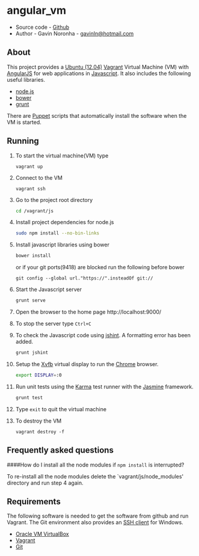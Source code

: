 angular_vm
==========

* Source code - [Github][1]
* Author - Gavin Noronha - <gavinln@hotmail.com>

[1]: https://github.com/gavinln/angular_vm.git

About
-----

This project provides a [Ubuntu (12.04)][2] [Vagrant][3] Virtual Machine (VM) with [AngularJS][4] for web applications in [Javascript][5]. It also includes the following useful libraries.

[2]: http://releases.ubuntu.com/precise/
[3]: http://www.vagrantup.com/
[4]: http://angularjs.org/
[5]: https://developer.mozilla.org/en-US/docs/Web/JavaScript

* [node.js][6]
* [bower][7]
* [grunt][8]


There are [Puppet][9] scripts that automatically install the software when the VM is started.

[6]: http://nodejs.org/
[7]: http://bower.io/
[8]: http://gruntjs.com/
[9]: http://puppetlabs.com/

Running
-------

1. To start the virtual machine(VM) type

    ```
    vagrant up
    ```

2. Connect to the VM

    ```
    vagrant ssh
    ```

3. Go to the project root directory

    ```bash
    cd /vagrant/js
    ```

4. Install project dependencies for node.js

    ```bash
    sudo npm install --no-bin-links
    ```

5. Install javascript libraries using bower


    ```bash
    bower install
    ```

    or if your git ports(9418) are blocked run the following before bower

    ```
    git config --global url."https://".insteadOf git://
    ```

6. Start the Javascript server

    ```bash
    grunt serve
    ```

7. Open the browser to the home page
http://localhost:9000/

8. To stop the server type `Ctrl+C`

9. To check the Javascript code using [jshint][10]. A formatting error has been added.

    ```bash
    grunt jshint
    ```

10. Setup the [Xvfb][11] virtual display to run the [Chrome][12] browser.

    ```bash
    export DISPLAY=:0
    ```

11. Run unit tests using the [Karma][13] test runner with the [Jasmine][14] framework.

    ```bash
    grunt test
    ```

12. Type `exit` to quit the virtual machine

13. To destroy the VM

    ```
    vagrant destroy -f
    ```

[10]: http://www.jshint.com/
[11]: http://en.wikipedia.org/wiki/Xvfb
[12]: https://www.google.com/intl/en/chrome/browser/
[13]: http://karma-runner.github.io/
[14]: http://jasmine.github.io/2.0/introduction.html

Frequently asked questions
--------------------------

####How do I install all the node modules if `npm install` is interrupted?

To re-install all the node modules delete the `vagrant/js/node_modules'
directory and run step 4 again.


Requirements
------------

The following software is needed to get the software from github and run
Vagrant. The Git environment also provides an [SSH  client][15] for Windows.

* [Oracle VM VirtualBox][16]
* [Vagrant][17]
* [Git][18]

[15]: http://en.wikipedia.org/wiki/Secure_Shell
[16]: https://www.virtualbox.org/
[17]: http://vagrantup.com/
[18]: http://git-scm.com/

